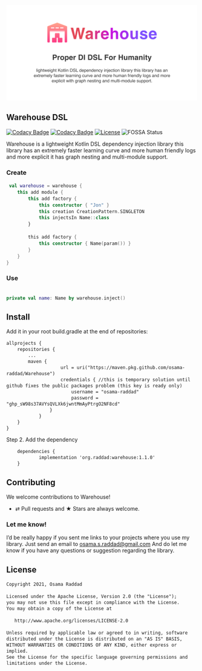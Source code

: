 <div align="center">
  <br>
	<a href="https://osama-raddad.github.io/Warehouse/">
  <img src="GitHub.png" alt="Reverie" />
		</a>
  <br>  
  <p align="center">
  </p>
</div>


## Warehouse DSL

[![Codacy Badge](https://app.codacy.com/project/badge/Grade/d7766114e19442b3aeffe3f759d07158)](https://www.codacy.com/gh/osama-raddad/Warehouse/dashboard?utm_source=github.com&amp;utm_medium=referral&amp;utm_content=osama-raddad/Warehouse&amp;utm_campaign=Badge_Grade)
[![Codacy Badge](https://app.codacy.com/project/badge/Coverage/d7766114e19442b3aeffe3f759d07158)](https://www.codacy.com/gh/osama-raddad/Warehouse/dashboard?utm_source=github.com&utm_medium=referral&utm_content=osama-raddad/Warehouse&utm_campaign=Badge_Coverage)
[![License](https://img.shields.io/badge/License-Apache%202.0-blue.svg)](https://opensource.org/licenses/Apache-2.0)
![FOSSA Status](https://app.fossa.com/api/projects/git%2Bgithub.com%2Fosama-raddad%2FWarehouse.svg?type=shield)

Warehouse is a lightweight Kotlin DSL dependency injection library this library has an extremely faster learning curve and
more human friendly logs and more explicit it has graph nesting and multi-module support.

### Create

```kotlin
 val warehouse = warehouse {
    this add module {
        this add factory {
            this constructor { "Jon" }
            this creation CreationPattern.SINGLETON
            this injectsIn Name::class
        }

        this add factory {
            this constructor { Name(param()) }
        }
    }
}
```

### Use

```kotlin

private val name: Name by warehouse.inject()

```

## Install

Add it in your root build.gradle at the end of repositories:

```groove
allprojects {
	repositories {
		...
		maven {
            		url = uri("https://maven.pkg.github.com/osama-raddad/Warehouse")
            		credentials { //this is temporary solution until github fixes the public packages problem (this key is ready only)
                		username = "osama-raddad"
                		password = "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" 
           		}
       		}
	}
}
```

Step 2. Add the dependency

```groove
	dependencies {
	        implementation 'org.raddad:warehouse:1.1.0'
	}
```

## Contributing

We welcome contributions to Warehouse!

* ⇄ Pull requests and ★ Stars are always welcome.

### Let me know!

I’d be really happy if you sent me links to your projects where you use my library. Just send an email to
osama.s.raddad@gmail.com And do let me know if you have any questions or suggestion regarding the library.

## License

    Copyright 2021, Osama Raddad

    Licensed under the Apache License, Version 2.0 (the "License");
    you may not use this file except in compliance with the License.
    You may obtain a copy of the License at

       http://www.apache.org/licenses/LICENSE-2.0

    Unless required by applicable law or agreed to in writing, software
    distributed under the License is distributed on an "AS IS" BASIS,
    WITHOUT WARRANTIES OR CONDITIONS OF ANY KIND, either express or implied.
    See the License for the specific language governing permissions and
    limitations under the License.


